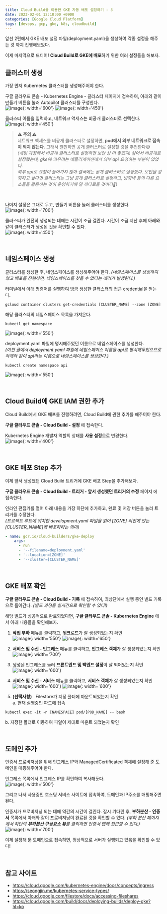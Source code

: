 ```yaml
---
title: Cloud Build를 이용한 GKE 자동 배포 설정하기 - 3
date: 2023-02-01 12:10:00 +0900
categories: [Google Cloud Platform]
tags: [devops, gcp, gke, k8s, cloudbuild]
---
```


앞선 2편에서 GKE 배포 설정 파일(deployment.yaml)을 생성하여 각종 설정을 해주는 것 까지 진행해보았다.

이제 마지막으로 드디어! **Cloud Build로 GKE에 배포**하기 위한 여러 설정들을 해보자.


## 클러스터 생성
가장 먼저 Kubernetes 클러스터를 생성해주어야 한다.

구글 클라우드 콘솔 - Kubernetes Engine - 클러스터 페이지에 접속하여, 아래와 같이 만들기 버튼을 눌러 Autopilot 클러스터를 구성한다.<br>
![image](/assets/img/post/gcp/230201_cloudbuild를-이용한-gke-자동-배포-설정하기-3/screenshot_01.png){: width='600'}
![image](/assets/img/post/gcp/230201_cloudbuild를-이용한-gke-자동-배포-설정하기-3/screenshot_02.png){: width='450'}

클러스터 이름을 입력하고, 네트워크 액세스는 비공개 클러스터로 선택한다.<br>
![image](/assets/img/post/gcp/230201_cloudbuild를-이용한-gke-자동-배포-설정하기-3/screenshot_03.png){: width='450'}
> **⚠️ 주의 ⚠️** <br>
네트워크 액세스를 비공개 클러스터로 설정하면, **pod에서 외부 네트워크로 접속이 되지 않는다.**
그래서 웬만하면 공개 클러스터로 설정할 것을 추천한다😅 <br>
_(세팅 과정에서 비공개 클러스터로 설정하면 보안 상 더 좋겠지! 싶어서 비공개로 설정했는데, gke에 띄우려는 애플리케이션에서 외부 api 요청하는 부분이 있었다.<br> 외부 api로 요청이 들어가지 않아 결국에는 공개 클러스터로 설정했다. 보안을 강화하고 싶다면 클러스터는 그냥 공개 클러스터로 설정하고, 방화벽 등의 다른 요소들을 활용하는 것이 운영하기에 덜 까다로울 것이다🥲)_
<br>

나머지 설정은 그대로 두고, 만들기 버튼을 눌러 클러스터를 생성한다.<br>
![image](/assets/img/post/gcp/230201_cloudbuild를-이용한-gke-자동-배포-설정하기-3/screenshot_04.png){: width='700'}


클러스터가 완전히 생성되는 데에는 시간이 조금 걸린다. 시간이 조금 지난 후에 아래와 같이 클러스터가 생성된 것을 확인할 수 있다.<br>
![image](/assets/img/post/gcp/230201_cloudbuild를-이용한-gke-자동-배포-설정하기-3/screenshot_05.png){: width='450'}

<br>


## 네임스페이스 생성
클러스터를 생성한 후, 네임스페이스를 생성해주어야 한다. _(네임스페이스를 생성하지 않고 배포를 진행하면, 네임스페이스를 찾을 수 없다는 에러가 발생한다.)_

터미널에서 아래 명령어를 실행하여 방금 생성한 클러스터의 접근 credential을 얻는다.
~~~ shell
gcloud container clusters get-credentials [CLUSTER_NAME] --zone [ZONE]
~~~

해당 클러스터의 네임스페이스 목록을 가져온다.
~~~ shell
kubectl get namespace
~~~
![image](/assets/img/post/gcp/230201_cloudbuild를-이용한-gke-자동-배포-설정하기-3/screenshot_06.png){: width='550'}

deployment.yaml 파일에 명시해주었던 이름으로 네임스페이스를 생성한다.<br>
_(이전 글에서 deployment.yaml 파일에 네임스페이스 이름을 api로 명시해두었으므로 아래와 같이 api라는 이름으로 네임스페이스를 생성한다.)_
~~~ shell
kubectl create namespace api
~~~
![image](/assets/img/post/gcp/230201_cloudbuild를-이용한-gke-자동-배포-설정하기-3/screenshot_07.png){: width='550'}

<br>


## Cloud Build에 GKE IAM 권한 추가
Cloud Build에서 GKE 배포를 진행하려면, Cloud Build에 권한 추가를 해주어야 한다.

**구글 클라우드 콘솔 - Cloud Build - 설정** 에 접속한다.

Kubernetes Engine 개발자 역할의 상태를 **사용 설정**으로 변경한다.<br>
![image](/assets/img/post/gcp/230201_cloudbuild를-이용한-gke-자동-배포-설정하기-3/screenshot_08.png){: width='400'}

<br>


## GKE 배포 Step 추가
이제 앞서 생성했던 Cloud Build 트리거에 GKE 배포 Step을 추가해보자.

**구글 클라우드 콘솔 - Cloud Build - 트리거 - 앞서 생성했던 트리거의 수정** 페이지 에 접속한다.

인라인 편집기를 열어 아래 내용을 가장 하단에 추가하고, 완료 및 저장 버튼을 눌러 트리거를 수정한다.<br>
*(프로젝트 루트에 위치한 development.yaml 파일을 읽어 [ZONE] 리전에 있는 [CLUSTER_NAME]에 배포하라는 의미)*
~~~ yaml
- name: gcr.io/cloud-builders/gke-deploy
    args:
      - run
      - '--filename=deployment.yaml'
      - '--location=[ZONE]'
      - '--cluster=[CLUSTER_NAME]'
~~~

<br>


## GKE 배포 확인
**구글 클라우드 콘솔 - Cloud Build - 기록** 에 접속하여, 최상단에서 실행 중인 빌드 기록으로 들어간다. _(빌드 과정을 실시간으로 확인할 수 있다!)_

해당 빌드가 성공적으로 완료되었다면, **구글 클라우드 콘솔 - Kubernetes Engine** 에서 아래 내용들을 확인해보자.
1. **작업 부하** 메뉴를 클릭하고, **워크로드**가 잘 생성되었는지 확인<br>
![image](/assets/img/post/gcp/230201_cloudbuild를-이용한-gke-자동-배포-설정하기-3/screenshot_09.png){: width='550'}
![image](/assets/img/post/gcp/230201_cloudbuild를-이용한-gke-자동-배포-설정하기-3/screenshot_10.png){: width='650'}<br>

2. **서비스 및 수신 - 인그레스** 메뉴를 클릭하고, **인그레스 객체**가 잘 생성되었는지 확인<br>
![image](/assets/img/post/gcp/230201_cloudbuild를-이용한-gke-자동-배포-설정하기-3/screenshot_11.png){: width='700'}<br>

3. 생성된 인그레스를 눌러 **프론트엔드 및 백엔드 설정**이 잘 되어있는지 확인<br>
![image](/assets/img/post/gcp/230201_cloudbuild를-이용한-gke-자동-배포-설정하기-3/screenshot_12.png){: width='600'}<br>

4. **서비스 및 수신 - 서비스** 메뉴를 클릭하고, **서비스 객체**가 잘 생성되었는지 확인
![image](/assets/img/post/gcp/230201_cloudbuild를-이용한-gke-자동-배포-설정하기-3/screenshot_13.png){: width='600'}
![image](/assets/img/post/gcp/230201_cloudbuild를-이용한-gke-자동-배포-설정하기-3/screenshot_14.png){: width='600'}<br>

5. **(선택사항)** &nbsp; Filestore가 지정 폴더에 마운트되었는지 확인<br>
a. 현재 실행중인 파드에 접속
~~~ shell
kubectl exec -it -n [NAMESPACE] pod/[POD_NAME] -- bash
~~~
b. 지정한 폴더로 이동하여 파일이 제대로 마운트 되었는지 확인<br>

<br>


## 도메인 추가
인증서 프로비저닝을 위해 인그레스 IP와 ManagedCertificated 객체에 설정해 준 도메인을 매핑해주어야 한다.

인그레스 목록에서 인그레스 IP를 확인하여 복사해둔다.<br>
![image](/assets/img/post/gcp/230201_cloudbuild를-이용한-gke-자동-배포-설정하기-3/screenshot_15.png){: width='500'}

그리고 나서 사용중인 호스팅 서비스 사이트에 접속하여, 도메인과 IP주소를 매핑해주면 된다.

인증서가 프로비저닝 되는 데에 약간의 시간이 걸린다. 잠시 기다린 후, **부하분산 - 인증서** 목록에서 아래와 같이 프로비저닝이 완료된 것을 확인할 수 있다.
_(부하 분산 페이지에서 하단의 **부하분산 구성요소 뷰**를 클릭하면 인증서 탭에 접근할 수 있다.)_<br>
![image](/assets/img/post/gcp/230201_cloudbuild를-이용한-gke-자동-배포-설정하기-3/screenshot_16.png){: width='700'}

이제 설정해 둔 도메인으로 접속하면, 정상적으로 서버가 실행되고 있음을 확인할 수 있다!

<br>


## 참고 사이트
- <https://cloud.google.com/kubernetes-engine/docs/concepts/ingress>
- <https://seongjin.me/kubernetes-service-types/>
- <https://cloud.google.com/filestore/docs/accessing-fileshares>
- <https://cloud.google.com/build/docs/deploying-builds/deploy-gke?hl=ko>